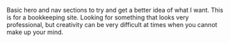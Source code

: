 Basic hero and nav sections to try and get a better idea of what I want.
This is for a bookkeeping site.
Looking for something that looks very professional, but creativity can be very difficult at times when you cannot make up your mind.
